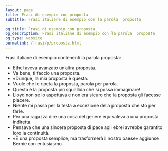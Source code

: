 ```yaml
---
layout: page
title: Frasi di esempio con proposta 
subtitle: Frasi italiane di esempio con la parola  proposta

og_title: Frasi di esempio con proposta 
og_description: Frasi italiane di esempio con la parola  proposta
og_type: website
permalink: /frasi/p/proposta.html
---
```


Frasi italiane di esempio contenenti la parola proposta:


- Ethel aveva avanzato un’altra proposta.
- Va bene, ti faccio una proposta.
- «Dunque, la mia proposta è questa.
- Vuole che le ripeta la proposta, parola per parola.
- Questa è la proposta più squallida che si possa immaginare!
- Lloyd non se lo aspettava e non era sicuro che la proposta gli facesse piacere.
- Niente mi passa per la testa a eccezione della proposta che sto per farle.
- Per una ragazza dire una cosa del genere equivaleva a una proposta indiretta.
- Pensava che una sincera proposta di pace agli ebrei avrebbe garantito loro la continuità.
- «È una proposta semplice, ma trasformerà il nostro paese» aggiunse Bernie con entusiasmo.
